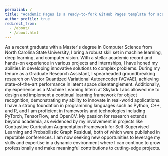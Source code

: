 ```yaml
---
permalink: /
title: "Academic Pages is a ready-to-fork GitHub Pages template for academic personal websites"
author_profile: true
redirect_from: 
  - /about/
  - /about.html
---
```


As a recent graduate with a Master's degree in Computer Science from North Carolina State University, I bring a robust skill set in machine learning, deep learning, and computer vision. With a stellar academic record and hands-on experience in various projects and internships, I have honed my abilities in developing innovative solutions to complex problems.
During my tenure as a Graduate Research Assistant, I spearheaded groundbreaking research on Vector Quantized Variational Autoencoder (VQVAE), achieving state-of-the-art performance in latent space disentanglement.  Additionally, my experience as a Machine Learning Intern at Skylark Labs allowed me to design and implement a continual learning framework for object recognition, demonstrating my ability to innovate in real-world applications.
I have a strong foundation in programming languages such as Python, C++, and R, and I am proficient in frameworks and technologies including PyTorch, TensorFlow, and OpenCV. My passion for research extends beyond academia, as evidenced by my involvement in projects like Contrastive Curriculum Augmentation Framework for Self-Supervised Learning and Probabilistic Graph Residual, both of which were published in reputable conferences.
I am now seeking new opportunities to leverage my skills and expertise in a dynamic environment where I can continue to grow professionally and make meaningful contributions to cutting-edge projects. 
